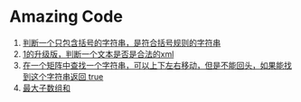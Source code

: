 # Amazing Code

1. [判断一个只包含括号的字符串，是符合括号规则的字符串](./src/1.cpp)
2. [1的升级版，判断一个文本是否是合法的xml](./src/2.cpp)
3. [在一个矩阵中查找一个字符串，可以上下左右移动，但是不能回头，如果能找到这个字符串返回 true](./src/3.cpp)
4. [最大子数组和](./src/4.cpp)
